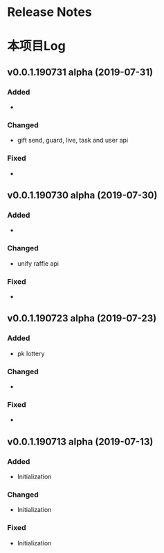 # Release Notes
# 本项目Log

## v0.0.1.190731 alpha (2019-07-31)

### Added
- 

### Changed
- gift send, guard, live, task and user api

### Fixed
-

## v0.0.1.190730 alpha (2019-07-30)

### Added
- 

### Changed
- unify raffle api

### Fixed
- 

## v0.0.1.190723 alpha (2019-07-23)

### Added
- pk lottery

### Changed
- 

### Fixed
- 



## v0.0.1.190713 alpha (2019-07-13)

### Added
- Initialization

### Changed
- Initialization

### Fixed
- Initialization
